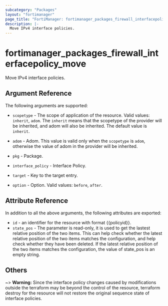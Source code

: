 ```yaml
---
subcategory: "Packages"
layout: "fortimanager"
page_title: "FortiManager: fortimanager_packages_firewall_interfacepolicy_move"
description: |-
  Move IPv4 interface policies.
---
```


# fortimanager_packages_firewall_interfacepolicy_move
Move IPv4 interface policies.

## Argument Reference


The following arguments are supported:

* `scopetype` - The scope of application of the resource. Valid values: `inherit`, `adom`. The `inherit` means that the scopetype of the provider will be inherited, and adom will also be inherited. The default value is `inherit`.
* `adom` - Adom. This value is valid only when the `scopetype` is `adom`, otherwise the value of adom in the provider will be inherited.
* `pkg` - Package.
* `interface_policy` - Interface Policy.

* `target` - Key to the target entry.
* `option` - Option. Valid values: `before`, `after`.


## Attribute Reference

In addition to all the above arguments, the following attributes are exported:
* `id` - an identifier for the resource with format {{policyid}}.
* `state_pos` - The parameter is read-only, it is used to get the lastest relative position of the two items. This can help check whether the latest relative position of the two items matches the configuration, and help check whether they have been deleted. If the latest relative position of the two items matches the configuration, the value of state_pos is an empty string.

## Others

~> **Warning:** Since the interface policy changes caused by modifications outside the terraform may be beyond the control of the resource, terraform destroy for the resource will not restore the original sequence state of interface policies.
